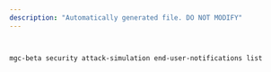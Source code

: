 ```yaml
---
description: "Automatically generated file. DO NOT MODIFY"
---
```


```bash


mgc-beta security attack-simulation end-user-notifications list

```